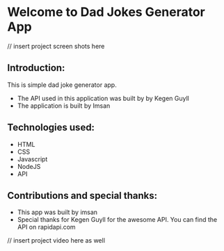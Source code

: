 # Welcome to Dad Jokes Generator App

// insert project screen shots here

## Introduction: 
This is simple dad joke generator app. 

* The API used in this application was built by by Kegen Guyll
* The application is built by Imsan

## Technologies used: 
* HTML 
* CSS
* Javascript
* NodeJS
* API

## Contributions and special thanks: 
* This app was built by imsan 
* Special thanks for Kegen Guyll for the awesome API. You can find the API on rapidapi.com

// insert project video here as well